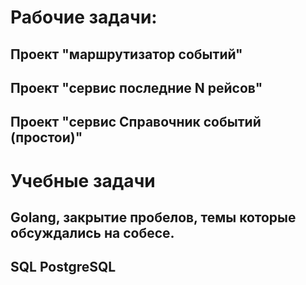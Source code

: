 # Рабочие задачи:
## Проект "маршрутизатор событий"

## Проект "сервис последние N рейсов"

## Проект "сервис Справочник событий (простои)"

# Учебные задачи

## Golang, закрытие пробелов, темы которые обсуждались на собесе.

## SQL PostgreSQL 